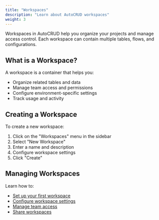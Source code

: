 ```yaml
---
title: "Workspaces"
description: "Learn about AutoCRUD workspaces"
weight: 3
---
```


Workspaces in AutoCRUD help you organize your projects and manage access control. Each workspace can contain multiple tables, flows, and configurations.

## What is a Workspace?

A workspace is a container that helps you:

- Organize related tables and data
- Manage team access and permissions
- Configure environment-specific settings
- Track usage and activity

## Creating a Workspace

To create a new workspace:

1. Click on the "Workspaces" menu in the sidebar
2. Select "New Workspace"
3. Enter a name and description
4. Configure workspace settings
5. Click "Create"

## Managing Workspaces

Learn how to:

- [Set up your first workspace](/docs/workspaces/setup)
- [Configure workspace settings](/docs/workspaces/settings)
- [Manage team access](/docs/workspaces/teams)
- [Share workspaces](/docs/workspaces/sharing)
